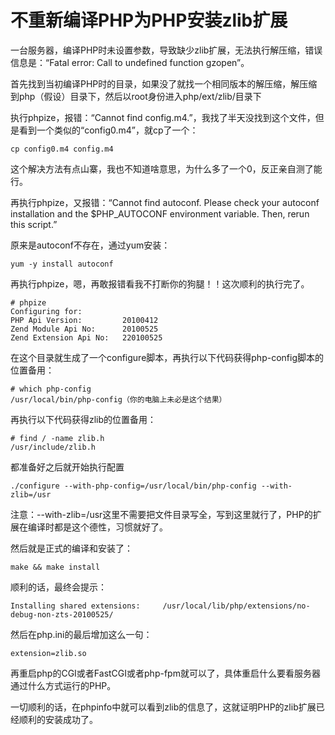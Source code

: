 不重新编译PHP为PHP安装zlib扩展
==============================

一台服务器，编译PHP时未设置参数，导致缺少zlib扩展，无法执行解压缩，错误信息是：“Fatal error: Call to undefined function gzopen”。

首先找到当初编译PHP时的目录，如果没了就找一个相同版本的解压缩，解压缩到php（假设）目录下，然后以root身份进入php/ext/zlib/目录下

执行phpize，报错：“Cannot find config.m4.”，我找了半天没找到这个文件，但是看到一个类似的“config0.m4”，就cp了一个：

    cp config0.m4 config.m4

这个解决方法有点山寨，我也不知道啥意思，为什么多了一个0，反正亲自测了能行。

再执行phpize，又报错：“Cannot find autoconf. Please check your autoconf installation and the $PHP_AUTOCONF environment variable. Then, rerun this script.”

原来是autoconf不存在，通过yum安装：

    yum -y install autoconf

再执行phpize，嗯，再敢报错看我不打断你的狗腿！！这次顺利的执行完了。

    # phpize
    Configuring for:
    PHP Api Version:         20100412
    Zend Module Api No:      20100525
    Zend Extension Api No:   220100525

在这个目录就生成了一个configure脚本，再执行以下代码获得php-config脚本的位置备用：

    # which php-config
    /usr/local/bin/php-config（你的电脑上未必是这个结果）

再执行以下代码获得zlib的位置备用：

    # find / -name zlib.h
    /usr/include/zlib.h

都准备好之后就开始执行配置

    ./configure --with-php-config=/usr/local/bin/php-config --with-zlib=/usr

注意：--with-zlib=/usr这里不需要把文件目录写全，写到这里就行了，PHP的扩展在编译时都是这个德性，习惯就好了。

然后就是正式的编译和安装了：

    make && make install

顺利的话，最终会提示：

    Installing shared extensions:     /usr/local/lib/php/extensions/no-debug-non-zts-20100525/

然后在php.ini的最后增加这么一句：

    extension=zlib.so

再重启php的CGI或者FastCGI或者php-fpm就可以了，具体重启什么要看服务器通过什么方式运行的PHP。

一切顺利的话，在phpinfo中就可以看到zlib的信息了，这就证明PHP的zlib扩展已经顺利的安装成功了。
